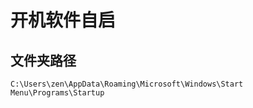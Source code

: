# 开机软件自启

## 文件夹路径

```shell
C:\Users\zen\AppData\Roaming\Microsoft\Windows\Start Menu\Programs\Startup
```

